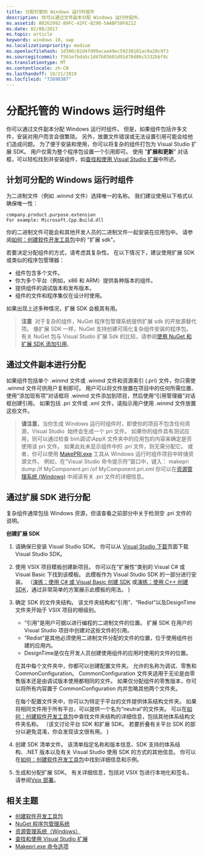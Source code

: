 ```yaml
---
title: 分配托管的 Windows 运行时组件
description: 你可以通过文件副本分配 Windows 运行时组件。
ms.assetid: 80262992-89FC-42FC-8298-5AABF58F8212
ms.date: 02/08/2017
ms.topic: article
keywords: windows 10, uwp
ms.localizationpriority: medium
ms.openlocfilehash: 1d306c02d4fd99acaa49ec59230181ac0a20c9f3
ms.sourcegitcommit: f561efbda5c1d47b85601d91d70d86c5332bbf8c
ms.translationtype: MT
ms.contentlocale: zh-CN
ms.lasthandoff: 10/21/2019
ms.locfileid: "72690387"
---
```

# <a name="distributing-a-managed-windows-runtime-component"></a>分配托管的 Windows 运行时组件

你可以通过文件副本分配 Windows 运行时组件。 但是，如果组件包括许多文件，安装对用户而言会很繁琐。 另外，放置文件错误或无法设置引用可能会给他们造成问题。 为了便于安装和使用，你可以将复杂的组件打包为 Visual Studio 扩展 SDK。 用户仅需为整个程序包设置一个引用即可。 使用 "**扩展和更新**" 对话框，可以轻松找到并安装组件，如[查找和使用 Visual Studio 扩展](https://docs.microsoft.com/visualstudio/ide/finding-and-using-visual-studio-extensions?view=vs-2015)中所述。

## <a name="planning-a-distributable-windows-runtime-component"></a>计划可分配的 Windows 运行时组件

为二进制文件（例如 .winmd 文件）选择唯一的名称。 我们建议使用以下格式以确保唯一性：

``` syntax
company.product.purpose.extension
For example: Microsoft.Cpp.Build.dll
```

你的二进制文件可能会和其他开发人员的二进制文件一起安装在应用包中。 请参阅[如何：创建软件开发工具包](https://docs.microsoft.com/visualstudio/extensibility/creating-a-software-development-kit?view=vs-2015)中的 "扩展 sdk"。

若要决定分配组件的方式，请考虑其复杂性。 在以下情况下，建议使用扩展 SDK 或类似的程序包管理器：

-   组件包含多个文件。
-   你为多个平台（例如，x86 和 ARM）提供各种版本的组件。
-   提供组件的调试版本和发布版本。
-   组件的文件和程序集仅在设计时使用。

如果出现上述多种情况，扩展 SDK 会极其有用。

> **注意**  对于复杂的组件，NuGet 程序包管理系统提供扩展 sdk 的开放源替代项。 像扩展 SDK 一样，NuGet 支持创建可简化复杂组件安装的程序包。 有关 NuGet 包与 Visual Studio 扩展 Sdk 的比较，请参阅[使用 NuGet 和扩展 SDK 添加引用](https://docs.microsoft.com/visualstudio/ide/adding-references-using-nuget-versus-an-extension-sdk?view=vs-2015)。

## <a name="distribution-by-file-copy"></a>通过文件副本进行分配

如果组件包括单个 .winmd 文件或 .winmd 文件和资源索引 (.pri) 文件，你只需使 .winmd 文件可供用户复制即可。 用户可以将文件放置在项目中的任何所需位置、使用“添加现有项”对话框将 .winmd 文件添加到项目，然后使用“引用管理器”对话框创建引用。 如果包括 .pri 文件或 .xml 文件，请指示用户使用 .winmd 文件放置这些文件。

> **请注意**，当你生成 Windows 运行时组件时，即使你的项目不包含任何资源，Visual Studio  始终会生成一个 pri 文件。 如果你的组件具有测试应用，则可以通过检查 bin\\调试\\AppX 文件夹中的应用包的内容来确定是否使用该 pri 文件。 如果此处未显示组件中的 .pri 文件，则无需分配它。 或者，你可以使用 [MakePRI.exe](https://docs.microsoft.com/previous-versions/windows/apps/jj552945(v=win.10)) 工具从 Windows 运行时组件项目中转储资源文件。 例如，在“Visual Studio 命令提示符”窗口中，键入： makepri dump /if MyComponent.pri /of MyComponent.pri.xml 你可以在[资源管理系统 (Windows)](https://docs.microsoft.com/previous-versions/windows/apps/jj552947(v=win.10)) 中阅读有关 .pri 文件的详细信息。

## <a name="distribution-by-extension-sdk"></a>通过扩展 SDK 进行分配

复杂组件通常包括 Windows 资源，但请查看之前部分中关于检测空 .pri 文件的说明。

**创建扩展 SDK**

1.  请确保已安装 Visual Studio SDK。 你可以从 [Visual Studio 下载](https://visualstudio.microsoft.com/downloads/download-visual-studio-vs)页面下载 Visual Studio SDK。
2.  使用 VSIX 项目模板创建新项目。 你可以在“扩展性”类别的 Visual C# 或 Visual Basic 下找到该模板。 此模板作为 Visual Studio SDK 的一部分进行安装。 （[演练：使用 C# 或 Visual Basic 创建 SDK](https://docs.microsoft.com/visualstudio/extensibility/walkthrough-creating-an-sdk-using-csharp-or-visual-basic?view=vs-2015) 或[演练：使用 C++ 创建 SDK](https://docs.microsoft.com/visualstudio/extensibility/walkthrough-creating-an-sdk-using-cpp?view=vs-2015)，通过非常简单的方案展示此模板的用法。 )
3.  确定 SDK 的文件夹结构。 该文件夹结构和“引用”、“Redist”以及DesignTime文件夹开始于 VSIX 项目的根级别。

    -   “引用”是用户可据以进行编程的二进制文件的位置。 扩展 SDK 在用户的 Visual Studio 项目中创建对这些文件的引用。
    -   “Redist”是其他必须使用二进制文件分配的文件的位置，位于使用组件创建的应用内。
    -   DesignTime是仅在开发人员创建使用组件的应用时使用的文件的位置。

    在其中每个文件夹中，你都可以创建配置文件夹。 允许的名称为调试、零售和 CommonConfiguration。 CommonConfiguration 文件夹适用于无论是由零售版本还是由调试版本使用都相同的文件。 如果仅分配组件的零售版本，你可以将所有内容置于 CommonConfiguration 内并忽略其他两个文件夹。

    在每个配置文件夹中，你可以为特定于平台的文件提供体系结构文件夹。 如果将相同文件用于所有平台，可以提供一个名为“neutral”的文件夹。 可以在[如何：创建软件开发工具包](https://docs.microsoft.com/visualstudio/extensibility/creating-a-software-development-kit?view=vs-2015)中查找文件夹结构的详细信息，包括其他体系结构文件夹名称。 （该文讨论平台 SDK 和扩展 SDK。 若要折叠有关平台 SDK 的部分以避免混淆，你会发现该文很有用。 )

4.  创建 SDK 清单文件。 该清单指定名称和版本信息、SDK 支持的体系结构、.NET 版本以及有关 Visual Studio 使用 SDK 的方式的其他信息。 你可以在[如何：创建软件开发工具包](https://docs.microsoft.com/visualstudio/extensibility/creating-a-software-development-kit?view=vs-2015)中找到详细信息和示例。
5.  生成和分配扩展 SDK。 有关详细信息，包括对 VSIX 包进行本地化和签名，请参阅[Vsix 部署](https://docs.microsoft.com/visualstudio/misc/how-to-manually-package-an-extension-vsix-deployment?view=vs-2015)。

## <a name="related-topics"></a>相关主题

* [创建软件开发工具包](https://docs.microsoft.com/visualstudio/extensibility/creating-a-software-development-kit?view=vs-2015)
* [NuGet 程序包管理系统](https://github.com/NuGet/Home)
* [资源管理系统（Windows）](https://docs.microsoft.com/previous-versions/windows/apps/jj552947(v=win.10))
* [查找和使用 Visual Studio 扩展](https://docs.microsoft.com/visualstudio/ide/finding-and-using-visual-studio-extensions?view=vs-2015)
* [Makepri.exe 命令选项](https://docs.microsoft.com/previous-versions/windows/apps/jj552945(v=win.10))
